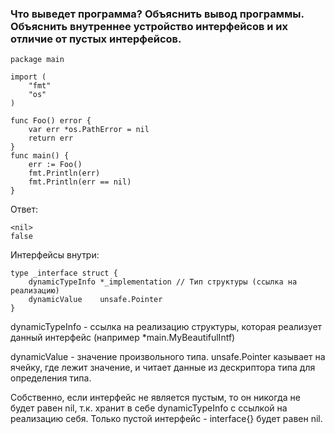 ### Что выведет программа? Объяснить вывод программы. Объяснить внутреннее устройство интерфейсов и их отличие от пустых интерфейсов.

```
package main

import (
	"fmt"
	"os"
)

func Foo() error {
	var err *os.PathError = nil
	return err
}
func main() {
	err := Foo()
	fmt.Println(err)
	fmt.Println(err == nil)
}
```

Ответ:
```
<nil>
false
```

Интерфейсы внутри:
```
type _interface struct {
    dynamicTypeInfo *_implementation // Тип структуры (ссылка на реализацию)
	dynamicValue 	unsafe.Pointer
}
```

dynamicTypeInfo - ссылка на реализацию структуры, которая реализует данный интерфейс (например *main.MyBeautifulIntf)

dynamicValue - значение произвольного типа. unsafe.Pointer казывает на ячейку, где лежит значение, и читает данные из дескриптора типа для определения типа.

Собственно, если интерфейс не является пустым, то он никогда не будет равен nil, т.к. хранит в себе dynamicTypeInfo с ссылкой на реализацию себя. Только пустой интерфейс - interface{} будет равен nil.